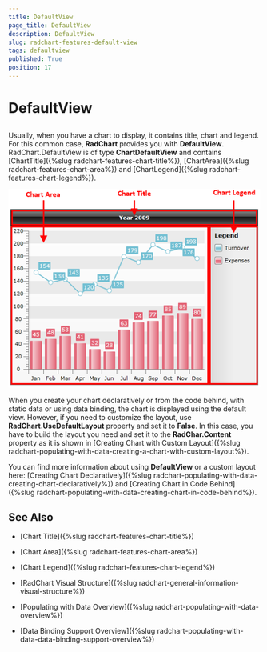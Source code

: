 ```yaml
---
title: DefaultView
page_title: DefaultView
description: DefaultView
slug: radchart-features-default-view
tags: defaultview
published: True
position: 17
---
```


# DefaultView



## 

Usually, when you have a chart to display, it contains title, chart and legend. For this common case, __RadChart__ provides you with __DefaultView__. RadChart.DefaultView is of type __ChartDefaultView__ and contains [ChartTitle]({%slug radchart-features-chart-title%}), [ChartArea]({%slug radchart-features-chart-area%}) and [ChartLegend]({%slug radchart-features-chart-legend%}).

![](images/RadChart_GeneralInformation_VisualStructure_01.png)

When you create your chart declaratively or from the code behind, with static data or using data binding, the chart is displayed using the default view. However, if you need to customize the layout, use __RadChart.UseDefaultLayout__ property and set it to __False__. In this case, you have to build the layout you need and set it to the __RadChar.Content__ property as it is shown in [Creating Chart with Custom Layout]({%slug radchart-populating-with-data-creating-a-chart-with-custom-layout%}).
        

You can find more information about using __DefaultView__ or a custom layout here: [Creating Chart Declaratively]({%slug radchart-populating-with-data-creating-chart-declaratively%}) and [Creating Chart in Code Behind]({%slug radchart-populating-with-data-creating-chart-in-code-behind%}).
        

## See Also

 * [Chart Title]({%slug radchart-features-chart-title%})

 * [Chart Area]({%slug radchart-features-chart-area%})

 * [Chart Legend]({%slug radchart-features-chart-legend%})

 * [RadChart Visual Structure]({%slug radchart-general-information-visual-structure%})

 * [Populating with Data Overview]({%slug radchart-populating-with-data-overview%})

 * [Data Binding Support Overview]({%slug radchart-populating-with-data-data-binding-support-overview%})
